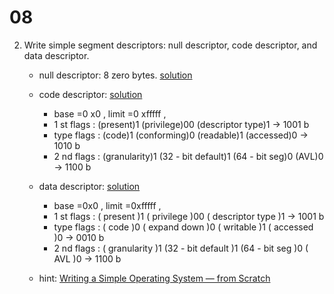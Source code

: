 # 08

2. Write simple segment descriptors: null descriptor, code descriptor, and data descriptor.
    - null descriptor: 8 zero bytes. [solution](./gdt_null.asm)
    - code descriptor: [solution](./gdt_code.asm)
        - base =0 x0 , limit =0 xfffff ,
        - 1 st flags : (present)1 (privilege)00 (descriptor type)1 -> 1001 b
        - type flags : (code)1 (conforming)0 (readable)1 (accessed)0 -> 1010 b
        - 2 nd flags : (granularity)1 (32 - bit default)1 (64 - bit seg)0 (AVL)0 -> 1100 b
    - data descriptor: [solution](./gdt_data.asm)
        - base =0x0 , limit =0xfffff ,
        - 1 st flags : ( present )1 ( privilege )00 ( descriptor type )1 -> 1001 b
        - type flags : ( code )0 ( expand down )0 ( writable )1 ( accessed )0 -> 0010 b
        - 2 nd flags : ( granularity )1 (32 - bit default )1 (64 - bit seg )0 ( AVL )0 -> 1100 b

    - hint: [Writing a Simple Operating System — from Scratch](https://www.cs.bham.ac.uk/~exr/lectures/opsys/10_11/lectures/os-dev.pdf#page=38&zoom=100,141,774)